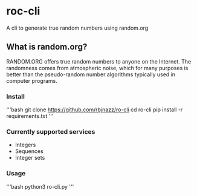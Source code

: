 # roc-cli

A cli to generate true random numbers using random.org

## What is random.org?

RANDOM.ORG offers true random numbers to anyone on the Internet. The randomness comes from atmospheric noise, which for many purposes is better than the pseudo-random number algorithms typically used in computer programs.

### Install

'''bash
git clone https://github.com/rbjnazz/ro-cli
cd ro-cli
pip install -r requirements.txt
'''

### Currently supported services

- Integers
- Sequences
- Integer sets

### Usage

'''bash
python3 ro-cli.py
'''
